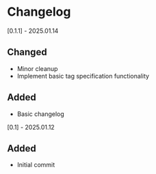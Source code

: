 # Changelog

[0.1.1] - 2025.01.14

## Changed

- Minor cleanup
- Implement basic tag specification functionality

## Added

- Basic changelog

[0.1] - 2025.01.12

## Added

- Initial commit
